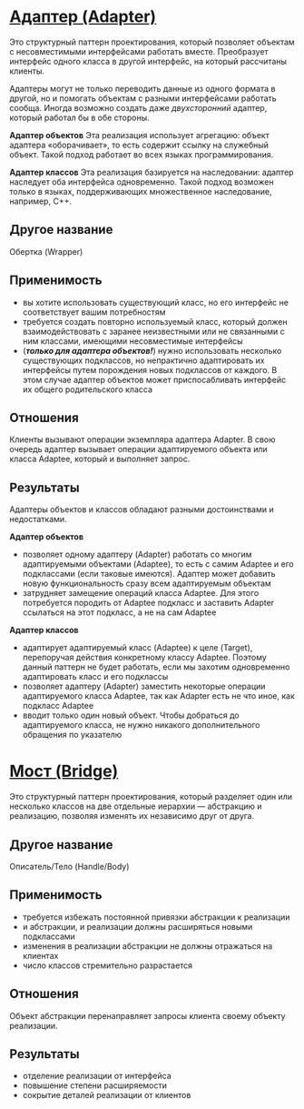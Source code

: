 # [Адаптер (Adapter)](./adapter/main.kt)

Это структурный паттерн проектирования, который позволяет объектам с несовместимыми интерфейсами работать вместе. Преобразует интерфейс одного класса в другой интерфейс, на который рассчитаны клиенты.

Адаптеры могут не только переводить данные из одного формата в другой, но и помогать объектам с разными интерфейсами работать сообща. Иногда возможно создать даже _двухсторонний_ адаптер, который работал бы в обе стороны.

**Адаптер объектов**
Эта реализация использует агрегацию: объект адаптера «оборачивает», то есть содержит ссылку на служебный объект. Такой подход работает во всех языках программирования.

**Адаптер классов**
Эта реализация базируется на наследовании: адаптер наследует оба интерфейса одновременно. Такой подход возможен только в языках, поддерживающих множественное наследование, например, C++.

## Другое название
Обертка (Wrapper)

## Применимость

- вы хотите использовать существующий класс, но его интерфейс не соответствует вашим потребностям
- требуется создать повторно используемый класс, который должен взаимодействовать с заранее неизвестными или не связанными с ним классами, имеющими несовместимые интерфейсы
- (**_только для адаптера объектов!_**) нужно использовать несколько существующих подклассов, но непрактично адаптировать их интерфейсы путем порождения новых подклассов от каждого. В этом случае адаптер объектов может приспосабливать интерфейс их общего родительского класса

## Отношения

Клиенты вызывают операции экземпляра адаптера Adapter. В свою очередь адаптер вызывает операции адаптируемого объекта или класса Adaptee, который и выполняет запрос.

## Результаты

Адаптеры объектов и классов обладают разными достоинствами и недостатками.

**Адаптер объектов**
- позволяет одному адаптеру (Adapter) работать со многим адаптируемыми объектами (Adaptee), то есть с самим Adaptee и его подклассами (если таковые имеются). Адаптер может добавить новую функциональность сразу всем адаптируемым объектам
- затрудняет замещение операций класса Adaptee. Для этого потребуется породить от Adaptee подкласс и заставить Adapter ссылаться на этот подкласс, а не на сам Adaptee

**Адаптер классов**
- адаптирует адаптируемый класс (Adaptee) к целе (Target), перепоручая действия конкретному классу Adaptee. Поэтому данный паттерн не будет работать, если мы захотим одновременно адаптировать класс и его подклассы
- позволяет адаптеру (Adapter) заместить некоторые операции адаптируемого класса Adaptee, так как Adapter есть не что иное, как подкласс Adaptee
- вводит только один новый объект. Чтобы добраться до адаптируемого класса, не нужно никакого дополнительного обращения по указателю

# [Мост (Bridge)](./bridge/main.kt)

Это структурный паттерн проектирования, который разделяет один или несколько классов на две отдельные иерархии — абстракцию и реализацию, позволяя изменять их независимо друг от друга.

## Другое название
Описатель/Тело (Handle/Body)

## Применимость

- требуется избежать постоянной привязки абстракции к реализации
- и абстракции, и реализации должны расширяться новыми подклассами
- изменения в реализации абстракции не должны отражаться на клиентах
- число классов стремительно разрастается

## Отношения

Объект абстракции перенаправляет запросы клиента своему объекту реализации.

## Результаты

- отделение реализации от интерфейса
- повышение степени расширяемости
- сокрытие деталей реализации от клиентов